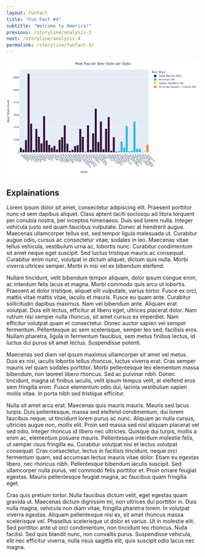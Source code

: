 ```yaml
---
layout: funfact
title: "Fun Fact #4"
subtitle: "Welcome to America!"
previous: /storyline/analysis-3
next: /storyline/analysis-4
permalink: /storyline/funfact-4/
---
```



<img title="a title" alt="plot_funfact4" src="/assets/figures/plot_funfact4.png">


## Explainations

Lorem ipsum dolor sit amet, consectetur adipiscing elit. Praesent porttitor nunc id sem dapibus aliquet. Class aptent taciti sociosqu ad litora torquent per conubia nostra, per inceptos himenaeos. Duis sed lorem nulla. Integer vehicula justo sed quam faucibus vulputate. Donec at hendrerit augue. Maecenas ullamcorper tellus est, sed tempor ligula malesuada ut. Curabitur augue odio, cursus ac consectetur vitae, sodales in leo. Maecenas vitae tellus vehicula, vestibulum urna ac, lobortis nunc. Curabitur condimentum sit amet neque eget suscipit. Sed luctus tristique mauris ac consequat. Curabitur enim nunc, volutpat in dictum aliquet, dictum quis nulla. Morbi viverra ultrices semper. Morbi in nisi vel ex bibendum eleifend.

Nullam tincidunt, velit bibendum tempor aliquam, dolor ipsum congue enim, ac interdum felis lacus et magna. Morbi commodo quis arcu ut lobortis. Praesent at dolor tristique, aliquet elit vulputate, varius tortor. Fusce ex orci, mattis vitae mattis vitae, iaculis et mauris. Fusce eu quam ante. Curabitur sollicitudin dapibus maximus. Nam vel bibendum ante. Aliquam erat volutpat. Duis elit lectus, efficitur at libero eget, ultrices placerat dolor. Nam rutrum nisi semper nulla rhoncus, sit amet cursus ex imperdiet. Nam efficitur volutpat quam et consectetur. Donec auctor sapien vel semper fermentum. Pellentesque ac sem scelerisque, semper leo sed, facilisis eros. Nullam pharetra, ligula in fermentum faucibus, sem metus finibus lectus, id luctus dui purus sit amet lectus. Suspendisse potenti.

Maecenas sed diam vel ipsum maximus ullamcorper sit amet vel metus. Duis ex nisi, iaculis lobortis tellus rhoncus, luctus viverra erat. Cras semper mauris vel quam sodales porttitor. Morbi pellentesque leo elementum massa bibendum, non laoreet libero rhoncus. Sed ac pulvinar nibh. Donec tincidunt, magna ut finibus iaculis, velit ipsum tempus velit, at eleifend eros sem fringilla enim. Fusce elementum odio dui, lacinia vestibulum sapien mollis vitae. In porta nibh sed tristique efficitur.

Nulla sit amet arcu erat. Maecenas quis mauris mauris. Mauris sed lacus turpis. Duis pellentesque, massa sed eleifend condimentum, dui lorem faucibus neque, ut tincidunt lorem purus ac nunc. Aliquam ac nulla cursus, ultricies augue non, mollis elit. Proin sed massa sed nisl aliquam placerat vel sed odio. Integer rhoncus id libero nec ultricies. Quisque dui turpis, mollis a enim ac, elementum posuere mauris. Pellentesque interdum molestie felis, ut semper risus fringilla eu. Curabitur volutpat nisi et lectus volutpat consequat. Cras consectetur, lectus in facilisis tincidunt, neque orci fermentum quam, sed accumsan lectus mauris vitae dolor. Etiam eu egestas libero, nec rhoncus nibh. Pellentesque bibendum iaculis suscipit. Sed ullamcorper nulla purus, vel commodo felis porttitor et. Proin ornare feugiat egestas. Mauris pellentesque feugiat magna, ac faucibus quam fringilla eget.

Cras quis pretium tortor. Nulla faucibus dictum velit, eget egestas quam gravida ut. Maecenas dictum dignissim mi, non ultrices dui porttitor in. Duis nulla magna, vehicula non diam vitae, fringilla pharetra lorem. In volutpat viverra egestas. Aliquam pellentesque nisi ex, sit amet rhoncus massa scelerisque vel. Phasellus scelerisque ut dolor et varius. Ut in molestie elit. Sed porttitor ante ut orci condimentum, non tincidunt leo rhoncus. Nulla facilisi. Sed quis blandit nunc, non convallis purus. Suspendisse vehicula, elit nec efficitur viverra, nulla risus sagittis elit, quis suscipit odio lacus nec magna.
